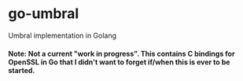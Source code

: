 # go-umbral
Umbral implementation in Golang

#### Note: Not a current "work in progress". This contains C bindings for OpenSSL in Go that I didn't want to forget if/when this is ever to be started.
